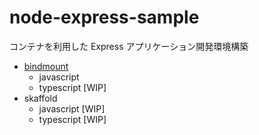 # node-express-sample

コンテナを利用した Express アプリケーション開発環境構築  

- [bindmount](./bindmount/README.md)
  - javascript
  - typescript [WIP]
- skaffold
  - javascript [WIP]
  - typescript [WIP]